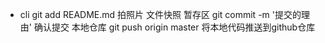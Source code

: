 - cli 
   git add README.md 拍照片 文件快照 暂存区
   git commit -m '提交的理由' 确认提交 本地仓库
   git push origin master 将本地代码推送到github仓库
   
